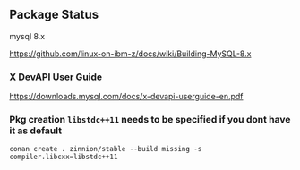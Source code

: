 ## Package Status

mysql 8.x	

https://github.com/linux-on-ibm-z/docs/wiki/Building-MySQL-8.x



### X DevAPI User Guide

https://downloads.mysql.com/docs/x-devapi-userguide-en.pdf


### Pkg creation `libstdc++11` needs to be specified if you dont have it as default
`conan create . zinnion/stable --build missing -s compiler.libcxx=libstdc++11`


